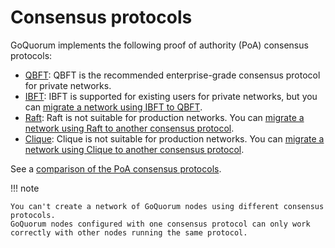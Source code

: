 # Consensus protocols

GoQuorum implements the following proof of authority (PoA) consensus protocols:

* [QBFT](../../configure-and-manage/configure/consensus-protocols/qbft.md): QBFT is the recommended enterprise-grade
  consensus protocol for private networks.
* [IBFT](../../configure-and-manage/configure/consensus-protocols/ibft.md): IBFT is supported for existing users for
  private networks, but you can [migrate a network using IBFT to QBFT](../../configure-and-manage/configure/consensus-protocols/qbft.md#migrate-from-ibft-to-qbft).
* [Raft](../../configure-and-manage/configure/consensus-protocols/raft.md): Raft is not suitable for production networks.
  You can [migrate a network using Raft to another consensus protocol](../../configure-and-manage/configure/consensus-protocols/raft.md#migrate-from-raft-to-another-consensus-protocol).
* [Clique](../../configure-and-manage/configure/consensus-protocols/clique.md): Clique is not suitable for production networks.
  You can [migrate a network using Clique to another consensus protocol](../../configure-and-manage/configure/consensus-protocols/clique.md#migrate-from-clique-to-another-consensus-protocol).

See a [comparison of the PoA consensus protocols](comparing-poa.md).

!!! note

    You can't create a network of GoQuorum nodes using different consensus protocols.
    GoQuorum nodes configured with one consensus protocol can only work correctly with other nodes running the same protocol.
